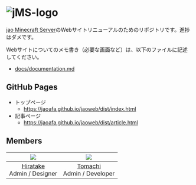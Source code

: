 # ![jMS-logo](https://user-images.githubusercontent.com/23224932/42416047-36adc45a-829f-11e8-9d05-46d566c437e8.png)

[jao Minecraft Server](https://jaoafa.com)のWebサイトリニューアルのためのリポジトリです。進捗はダメです。

Webサイトについてのメモ書き（必要な画面など）は、以下のファイルに記述してください。

- [docs/documentation.md](https://github.com/jaoafa/jaoweb/blob/master/docs/documentation.md)

## GitHub Pages

- トップページ
  - https://jaoafa.github.io/jaoweb/dist/index.html
- 記事ページ
  - https://jaoafa.github.io/jaoweb/dist/article.html

## Members

|![](https://avatars0.githubusercontent.com/u/23224932?s=80&v=4)|![](https://avatars2.githubusercontent.com/u/8929706?s=80&v=4)|
|:--:|:--:|
|[Hiratake](https://github.com/Hiratake)<br />Admin / Designer|[Tomachi](https://github.com/book000)<br />Admin / Developer|
